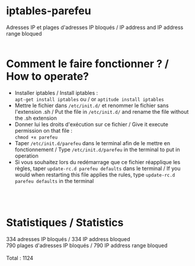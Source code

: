 # iptables-parefeu
Adresses IP et plages d'adresses IP bloqués / IP address and IP address range bloqued<br /><br />

# Comment le faire fonctionner ? / How to operate?
<ul>
<li>Installer iptables / Install iptables :<br />
<code>apt-get install iptables</code> ou / or <code>aptitude install iptables</code></li>
<li>Mettre le fichier dans <code>/etc/init.d/</code> et renommer le fichier sans l'extension .sh / Put the file in <code>/etc/init.d/</code> and rename the file without the .sh extension</li>
<li>Donner lui les droits d'exécution sur ce fichier / Give it execute permission on that file :<br />
<code>chmod +x parefeu</code></li>
<li>Taper <code>/etc/init.d/parefeu</code> dans le terminal afin de le mettre en fonctionnement / Type <code>/etc/init.d/parefeu</code> in the terminal to put in operation
<li>Si vous souhaitez lors du redémarrage que ce fichier réapplique les règles, taper <code>update-rc.d parefeu defaults</code> dans le terminal / If you would when restarting this file applies the rules, type <code>update-rc.d parefeu defaults</code> in the terminal</li>
</ul><br /><br />

# Statistiques / Statistics
334 adresses IP bloqués / 334 IP address bloqued<br />
790 plages d'adresses IP bloqués / 790 IP address range bloqued<br /><br />
Total : 1124
